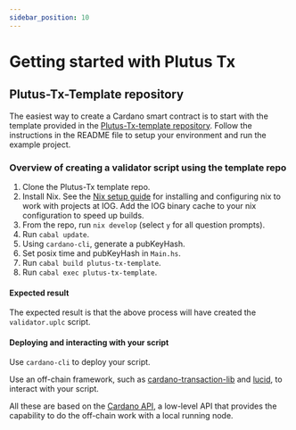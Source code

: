 ```yaml
---
sidebar_position: 10
---
```


# Getting started with Plutus Tx

## Plutus-Tx-Template repository

The easiest way to create a Cardano smart contract is to start with the template provided in the [Plutus-Tx-template repository](https://github.com/IntersectMBO/plutus-tx-template). Follow the instructions in the README file to setup your environment and run the example project. 

### Overview of creating a validator script using the template repo

1. Clone the Plutus-Tx template repo.
2. Install Nix. See the [Nix setup guide](https://github.com/input-output-hk/iogx/blob/main/doc/nix-setup-guide.md) for installing and configuring nix to work with projects at IOG. Add the IOG binary cache to your nix configuration to speed up builds. 
3. From the repo, run `nix develop` (select `y` for all question prompts).
4. Run `cabal update`.
5. Using `cardano-cli`, generate a pubKeyHash.
6. Set posix time and pubKeyHash in `Main.hs`.
7. Run `cabal build plutus-tx-template`.
8. Run `cabal exec plutus-tx-template`.

#### Expected result
The expected result is that the above process will have created the `validator.uplc` script.

#### Deploying and interacting with your script

Use `cardano-cli` to deploy your script. 

Use an off-chain framework, such as [cardano-transaction-lib](https://github.com/Plutonomicon/cardano-transaction-lib) and [lucid](https://github.com/spacebudz/lucid), to interact with your script. 

All these are based on the [Cardano API](https://github.com/IntersectMBO/cardano-node/tree/master/cardano-api), a low-level API that provides the capability to do the off-chain work with a local running node.
